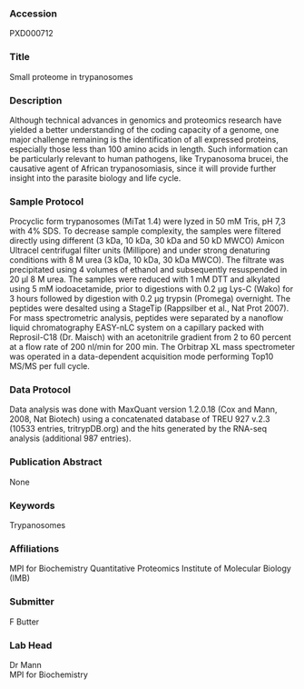 ### Accession
PXD000712

### Title
Small proteome in trypanosomes

### Description
Although technical advances in genomics and proteomics research have yielded a better understanding of the coding capacity of a genome, one major challenge remaining is the identification of all expressed proteins, especially those less than 100 amino acids in length. Such information can be particularly relevant to human pathogens, like Trypanosoma brucei, the causative agent of African trypanosomiasis, since it will provide further insight into the parasite biology and life cycle.

### Sample Protocol
Procyclic form trypanosomes (MiTat 1.4) were lyzed in 50 mM Tris, pH 7,3 with 4% SDS. To decrease sample complexity, the samples were filtered directly using different (3 kDa, 10 kDa, 30 kDa and 50 kD MWCO) Amicon Ultracel centrifugal filter units (Millipore) and under strong denaturing conditions with 8 M urea (3 kDa, 10 kDa, 30 kDa MWCO). The filtrate was precipitated using 4 volumes of ethanol and subsequently resuspended in 20 µl 8 M urea. The samples were reduced with 1 mM DTT and alkylated using 5 mM iodoacetamide, prior to digestions with 0.2 µg Lys-C (Wako) for 3 hours followed by digestion with 0.2 µg trypsin (Promega) overnight. The peptides were desalted using a StageTip (Rappsilber et al., Nat Prot 2007). For mass spectrometric analysis, peptides were separated by a nanoflow liquid chromatography EASY-nLC system on a capillary packed with Reprosil-C18 (Dr. Maisch) with an acetonitrile gradient from 2 to 60 percent at a flow rate of 200 nl/min for 200 min. The Orbitrap XL mass spectrometer was operated in a data-dependent acquisition mode performing Top10 MS/MS per full cycle.

### Data Protocol
Data analysis was done with MaxQuant version 1.2.0.18 (Cox and Mann, 2008, Nat Biotech) using a concatenated database of TREU 927 v.2.3 (10533 entries, tritrypDB.org) and the hits generated by the RNA-seq analysis (additional 987 entries).

### Publication Abstract
None

### Keywords
Trypanosomes

### Affiliations
MPI for Biochemistry
Quantitative Proteomics
Institute of Molecular Biology (IMB)

### Submitter
F Butter

### Lab Head
Dr Mann  
MPI for Biochemistry


